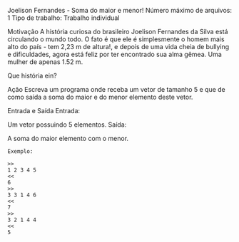 Joelison Fernandes - Soma do maior e menor!
 Número máximo de arquivos: 1
Tipo de trabalho:  Trabalho individual


Motivação
A história curiosa do brasileiro Joelison Fernandes da Silva está circulando o mundo todo. O fato é que ele é simplesmente o homem mais alto do país - tem 2,23 m de altura!, e depois de uma vida cheia de bullying e dificuldades, agora está feliz por ter encontrado sua alma gêmea. Uma mulher de apenas 1.52 m.

Que história ein?

Ação
Escreva um programa onde receba um vetor de tamanho 5 e que de como saída a soma do maior e do menor elemento deste vetor.

Entrada e Saída
Entrada:

Um vetor possuindo 5 elementos.
Saída:

A soma do maior elemento com o menor.
```
Exemplo:

>>
1 2 3 4 5
<<
6
>>
3 3 1 4 6
<<
7
>>
3 2 1 4 4
<<
5